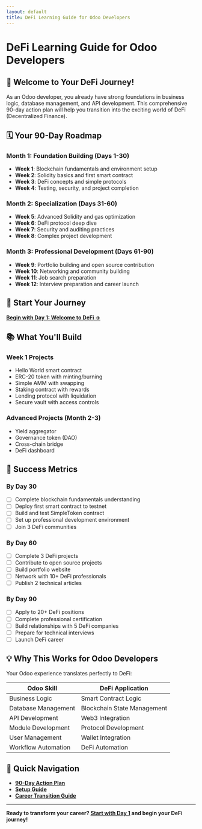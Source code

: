 ```yaml
---
layout: default
title: DeFi Learning Guide for Odoo Developers
---
```


# DeFi Learning Guide for Odoo Developers

## 🎯 Welcome to Your DeFi Journey!

As an Odoo developer, you already have strong foundations in business logic, database management, and API development. This comprehensive 90-day action plan will help you transition into the exciting world of DeFi (Decentralized Finance).

## 🗓️ Your 90-Day Roadmap

### **Month 1: Foundation Building (Days 1-30)**
- **Week 1**: Blockchain fundamentals and environment setup
- **Week 2**: Solidity basics and first smart contract  
- **Week 3**: DeFi concepts and simple protocols
- **Week 4**: Testing, security, and project completion

### **Month 2: Specialization (Days 31-60)**
- **Week 5**: Advanced Solidity and gas optimization
- **Week 6**: DeFi protocol deep dive
- **Week 7**: Security and auditing practices
- **Week 8**: Complex project development

### **Month 3: Professional Development (Days 61-90)**
- **Week 9**: Portfolio building and open source contribution
- **Week 10**: Networking and community building
- **Week 11**: Job search preparation
- **Week 12**: Interview preparation and career launch

## 🚀 Start Your Journey

**[Begin with Day 1: Welcome to DeFi →](90-day-plan/month-1/day-01)**

## 📚 What You'll Build

### **Week 1 Projects**
- Hello World smart contract
- ERC-20 token with minting/burning
- Simple AMM with swapping
- Staking contract with rewards
- Lending protocol with liquidation
- Secure vault with access controls

### **Advanced Projects (Month 2-3)**
- Yield aggregator
- Governance token (DAO)
- Cross-chain bridge
- DeFi dashboard

## 🎯 Success Metrics

### **By Day 30**
- [ ] Complete blockchain fundamentals understanding
- [ ] Deploy first smart contract to testnet
- [ ] Build and test SimpleToken contract
- [ ] Set up professional development environment
- [ ] Join 3 DeFi communities

### **By Day 60**
- [ ] Complete 3 DeFi projects
- [ ] Contribute to open source projects
- [ ] Build portfolio website
- [ ] Network with 10+ DeFi professionals
- [ ] Publish 2 technical articles

### **By Day 90**
- [ ] Apply to 20+ DeFi positions
- [ ] Complete professional certification
- [ ] Build relationships with 5 DeFi companies
- [ ] Prepare for technical interviews
- [ ] Launch DeFi career

## 💡 Why This Works for Odoo Developers

Your Odoo experience translates perfectly to DeFi:

| **Odoo Skill** | **DeFi Application** |
|----------------|---------------------|
| Business Logic | Smart Contract Logic |
| Database Management | Blockchain State Management |
| API Development | Web3 Integration |
| Module Development | Protocol Development |
| User Management | Wallet Integration |
| Workflow Automation | DeFi Automation |

## 🔗 Quick Navigation

- **[90-Day Action Plan](90-day-plan/README.md)**
- **[Setup Guide](GITHUB_SETUP.md)**
- **[Career Transition Guide](career-transition-guide.md)**

---

**Ready to transform your career? [Start with Day 1](90-day-plan/month-1/day-01) and begin your DeFi journey!** 